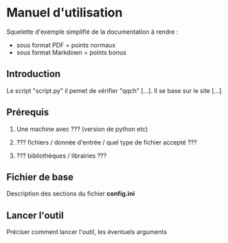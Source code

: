 
# Manuel d'utilisation

Squelette d'exemple simplifié de la documentation à rendre :
- sous format PDF = points normaux
- sous format Markdown = points bonus

## Introduction

Le script "script.py" il pemet de vérifier "qqch" [...]. Il se base sur le site [...]

## Prérequis

1. Une machine avec ??? (version de python etc)

2. ??? fichiers / donnée d'entrée / quel type de fichier accepté ???

3. ??? bibliothèques / librairies ???
  

## Fichier de base

Description des sections du fichier **config.ini**

  

## Lancer l'outil
Préciser comment lancer l'outil, les éventuels arguments
